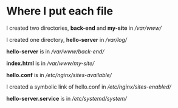 # Where I put each file

I created two directories, **back-end** and **my-site** in _/var/www/_

I created one directory, **hello-server** in _/var/log/_

**hello-server** is in _/var/www/back-end/_

**index.html** is in _/var/www/my-site/_

**hello.conf** is in _/etc/nginx/sites-available/_

I created a symbolic link of hello.conf in _/etc/nginx/sites-enabled/_

**hello-server.service** is in _/etc/systemd/system/_